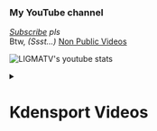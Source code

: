 ### My YouTube channel
*[Subscribe](https://l-i.vercel.app/youtube) pls*  
Btw, *(Ssst...)* [Non Public Videos](https://l-i.now.sh/nonpublic)
  
![LIGMATV's youtube stats](https://youtube-stats-card.vercel.app/api?channelid=UC8rQRn6PqLyzyAhpiiGcOjw&title_color=367B80&icon_color=893AEF&text_color=367B80&bg_color=EFF1F5)


<details><summary><h1>Kdensport Videos</h1></summary>
<div align="center">


### Sports
[![1](https://youtube-stats-card.vercel.app/api/video?videoid=7DjCxLBr2HU&theme=buefy)](https://l-i.vercel.app/youtube)  
[![2](https://youtube-stats-card.vercel.app/api/video?videoid=r02dkXgYEfc&theme=buefy)](https://l-i.vercel.app/youtube)

### Programming
[![1](https://youtube-stats-card.vercel.app/api/video?videoid=iKCjiWrgyXI&theme=buefy)](https://l-i.vercel.app/youtube)  

</div>
